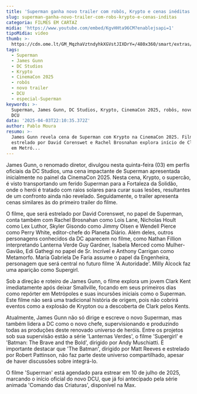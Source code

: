 ```yaml
---
title: 'Superman ganha novo trailer com robôs, Krypto e cenas inéditas'
slug: superman-ganha-novo-trailer-com-robs-krypto-e-cenas-inditas
categoria: FILMES EM CARTAZ
midia: 'https://www.youtube.com/embed/KgvHHta96CM?enablejsapi=1'
tipoMidia: video
thumb: >-
  https://cdn.ome.lt/GM_MqzhaVztndyhkXGVstJIXDrY=/480x360/smart/extras/conteudos/superman-2025.jpg
tags:
  - Superman
  - James Gunn
  - DC Studios
  - Krypto
  - CinemaCon 2025
  - robôs
  - novo trailer
  - DCU
  - especial-Superman
keywords: >-
  Superman, James Gunn, DC Studios, Krypto, CinemaCon 2025, robôs, novo trailer,
  DCU
data: '2025-04-03T22:10:35.372Z'
author: Pablo Moura
resumo: >-
  James Gunn revela cena de Superman com Krypto na CinemaCon 2025. Filme
  estrelado por David Corenswet e Rachel Brosnahan explora início de Clark Kent
  em Metró...
---
```


James Gunn, o renomado diretor, divulgou nesta quinta-feira (03) em perfis oficiais da DC Studios, uma cena impactante de Superman apresentada inicialmente no painel da CinemaCon 2025. Nesta cena, Krypto, o supercão, é visto transportando um ferido Superman para a Fortaleza da Solidão, onde o herói é tratado com raios solares para curar suas lesões, resultantes de um confronto ainda não revelado. Seguidamente, o trailer apresenta cenas similares às do primeiro trailer do filme.

O filme, que será estrelado por David Corenswet, no papel de Superman, conta também com Rachel Brosnahan como Lois Lane, Nicholas Hoult como Lex Luthor, Skyler Gisondo como Jimmy Olsen e Wendell Pierce como Perry White, editor-chefe do Planeta Diário. Além deles, outros personagens conhecidos da DC aparecem no filme, como Nathan Fillion interpretando Lanterna Verde Guy Gardner, Isabela Merced como Mulher-Gavião, Edi Gathegi no papel de Sr. Incrível e Anthony Carrigan como Metamorfo. María Gabriela De Faria assume o papel da Engenheira, personagem que será central no futuro filme 'A Autoridade'. Milly Alcock faz uma aparição como Supergirl.

Sob a direção e roteiro de James Gunn, o filme explora um jovem Clark Kent imediatamente após deixar Smallville, focando em seus primeiros dias como repórter em Metrópoles e suas incursões iniciais como o Superman. Este filme não será uma tradicional história de origem, pois não cobrirá eventos como a explosão de Krypton ou a descoberta de Clark pelos Kents.

Atualmente, James Gunn não só dirige e escreve o novo Superman, mas também lidera a DC como o novo chefe, supervisionando e produzindo todas as produções deste renovado universo de heróis. Entre os projetos sob sua supervisão estão a série 'Lanternas Verdes', o filme 'Supergirl' e 'Batman: The Brave and the Bold', dirigido por Andy Muschiatti. É importante destacar que 'The Batman', dirigido por Matt Reeves e estrelado por Robert Pattinson, não faz parte deste universo compartilhado, apesar de haver discussões sobre integrá-lo.

O filme 'Superman' está agendado para estrear em 10 de julho de 2025, marcando o início oficial do novo DCU, que já foi antecipado pela série animada 'Comando das Criaturas', disponível na Max.
